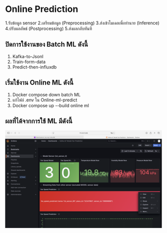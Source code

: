 # Online Prediction
1.รับข้อมูล sensor
2.เตรียมข้อมูล (Preprocessing)
3.ส่งเข้าโมเดลเพื่อทำนาย (Inference)
4.ปรับผลลัพธ์ (Postprocessing)
5.ส่งผลกลับทันที

## ปิดการใช้งานของ Batch ML ดังนี้

1. Kafka-to-Jsonl
2. Train-form-data
3. Predict-then-influxdb


## เริ่มใช้งาน Online ML ดังนี้

1. Docker compose down batch ML
2. แก้ไฟล์ .env ใน Online-ml-predict
3. Docker compose up --build online ml

## ผลที่ได้จากการใช้ ML มีดังนี้
![MLIoT](../../assets/images/1234.png)